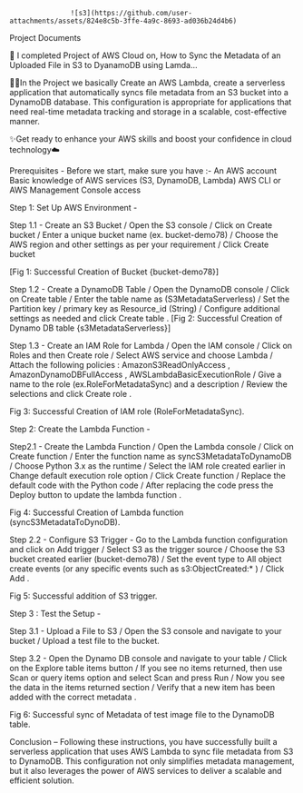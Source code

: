                    ![s3](https://github.com/user-attachments/assets/824e8c5b-3ffe-4a9c-8693-ad036b24d4b6)




Project Documents

🚀 I completed Project of AWS Cloud on, How to Sync the Metadata of an Uploaded File in S3 to DyanamoDB using Lamda...

👨‍💻In the Project we basically Create an AWS Lambda, create a serverless application that automatically syncs file metadata from an S3 bucket into a DynamoDB database. This configuration is appropriate for applications that need real-time metadata tracking and storage in a scalable, cost-effective manner.

✨Get ready to enhance your AWS skills and boost your confidence in cloud technology☁️

Prerequisites - 
Before we start, make sure you have :-
An AWS account
Basic knowledge of AWS services (S3, DynamoDB, Lambda)
AWS CLI or AWS Management Console access

Step 1: Set Up AWS Environment - 

Step 1.1 - Create an S3 Bucket / Open the S3 console / Click on Create bucket / Enter a unique bucket name (ex. bucket-demo78) / Choose the AWS region and other settings as per your requirement / Click Create bucket 
 
[Fig 1: Successful Creation of Bucket {bucket-demo78}]

Step 1.2 - Create a DynamoDB Table / Open the DynamoDB console / Click on Create table / Enter the table name as (S3MetadataServerless) / Set the Partition key / primary key as Resource_id (String) / Configure additional settings as needed and click Create table .
[Fig 2: Successful Creation of Dynamo DB table {s3MetadataServerless}]

Step 1.3 - Create an IAM Role for Lambda / Open the IAM console / Click on Roles and then Create role / Select AWS service and choose Lambda / Attach the following policies : AmazonS3ReadOnlyAccess , AmazonDynamoDBFullAccess , AWSLambdaBasicExecutionRole / Give a name to the role (ex.RoleForMetadataSync) and a description / Review the selections and click Create role .
 
Fig 3: Successful Creation of IAM role (RoleForMetadataSync).

Step 2: Create the Lambda Function - 

Step2.1 - Create the Lambda Function / Open the Lambda console / Click on Create function  / Enter the function name as syncS3MetadataToDynamoDB / Choose Python 3.x as the runtime / Select the IAM role created earlier in Change default execution role option / Click Create function / Replace the default code with the Python code / After replacing the code press the Deploy button to update the lambda function . 
 
Fig 4: Successful Creation of Lambda function (syncS3MetadataToDynoDB).

Step 2.2 - Configure S3 Trigger - Go to the Lambda function configuration and click on Add trigger / Select S3 as the trigger source / Choose the S3 bucket created earlier (bucket-demo78) / Set the event type to All object create events (or any specific events such as s3:ObjectCreated:* ) / Click Add . 

Fig 5: Successful addition of S3 trigger.

Step 3 : Test the Setup - 

Step 3.1 - Upload a File to S3 / Open the S3 console and navigate to your bucket / Upload a test file to the bucket. 

Step 3.2 - Open the Dynamo DB console and navigate to your table / Click on the Explore table items button / If you see no items returned, then use Scan or query items option and select Scan and press Run / Now you see the data in the items returned section / Verify that a new item has been added with the correct metadata . 
 
Fig 6: Successful sync of Metadata of test image file to the DynamoDB table.

Conclusion – 
Following these instructions, you have successfully built a serverless application that uses AWS Lambda to sync file metadata from S3 to DynamoDB. This configuration not only simplifies metadata management, but it also leverages the power of AWS services to deliver a scalable and efficient solution.





